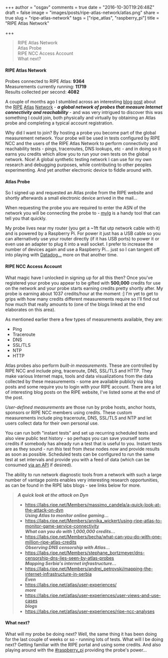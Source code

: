 +++
author = "osgav"
comments = true
date = "2016-10-30T19:26:48Z"
draft = false
image = "images/posts/ripe-atlas-network/atlas.png"
share = true
slug = "ripe-atlas-network"
tags = ["ripe_atlas", "raspberry_pi"]
title = "RIPE Atlas Network"

+++

> RIPE Atlas Network<br />
> Atlas Probe<br />
> RIPE NCC Access Account<br />
> What next?<br />


#### RIPE Atlas Network

Probes connected to RIPE Atlas: **9364**<br />
Measurements currently running: **11719**<br />
Results collected per second: **4082**<br />

A couple of months ago I stumbled across an interesting [blog](https://blog.webernetz.net/2016/06/02/ripe-atlas-measurements/) [post](https://blog.webernetz.net/2016/06/07/ripe-atlas-probe-stats/) about the [RIPE](https://atlas.ripe.net/) [Atlas](https://atlas.ripe.net/about/) [Network](https://atlas.ripe.net/campaigns/8a5cceb1-bf51-49b6-a72b-a005a05dcafe/) - ***a global network of probes that measure Internet connectivity and reachability*** - and was very intrigued to discover this was something I could join, both physically and virtually by obtaining an Atlas probe and completing a typical account registration.

Why did I want to join? By hosting a probe you become part of the global measurement network. Your probe will be used in tests configured by RIPE NCC and the users of the RIPE Atlas Network to perform connectivity and reachability tests - pings, traceroutes, DNS lookups, etc - and in doing so it earns you credits which allow you to run your own tests on the global network. Nice! A global synthetic testing network I can use for my own research and debugging purposes, while contributing to other peoples experimenting. And yet another electronic device to fiddle around with.




#### Atlas Probe

So I signed up and requested an Atlas probe from the RIPE website and shortly afterwards a small electronic device arrived in the mail...

When requesting the probe you are required to enter the ASN of the network you will be connecting the probe to - [mylg](https://github.com/mehrdadrad/mylg) is a handy tool that can tell you that quickly. 

My probe lives near my router (you get a ~1ft flat utp network cable with it) and is powered by a Raspberry Pi. For power it just has a USB cable so you can alternatively use your router directly (if it has USB ports) to power it or even use an adapter to plug it into a wall socket. I prefer to increase the number of devices again and use a Raspberry Pi... just so I can tangent off into playing with [Datadog...](https://kvaes.wordpress.com/2015/12/29/datadog-on-raspberry-pi/) more on that another time.


#### RIPE NCC Access Account

What magic have I unlocked in signing up for all this then? Once you've registered your probe you appear to be gifted with **500,000** credits for use on the network and your probe starts earning credits pretty shortly after. My probe is earning about 1037 credits/hour at the moment :] I'm yet to get to grips with how many credits different measurements require so I'll find out how much that really amounts to (one of the blogs linked at the end elaborates on this area).

As mentioned earlier there a few types of measurements available, they are:

- Ping
- Traceroute
- DNS
- SSL/TLS
- NTP
- HTTP

Atlas probes also perform *built-in measurements*. These are controlled by RIPE NCC and include ping, traceroute, DNS, SSL/TLS and HTTP. They make various Internet maps, tools and data visualizations from the data collected by these measurements - some are available publicly via blog posts and some require you to login with your RIPE account. There are a lot of interesting blog posts on the RIPE website, I've listed some at the end of the post.

*User-defined measurements* are those run by probe hosts, anchor hosts, sponsors or RIPE NCC members using credits. These custom measurements include ping traceroute, DNS, SSL/TLS and NTP and let users collect data for their own personal use.

You can run both "instant tests" and set up recurring scheduled tests and also view public test history - so perhaps you can save yourself some credits if somebody has already run a test that is useful to you. Instant tests are as they sound - run *this* test from *these* nodes *now* and provide results as soon as possible. Scheduled tests can be configured to run the same test at set intervals and provide you with a feed of data (which can be consumed [via an API](https://labs.ripe.net/Members/kistel/ripe-atlas-api-changes) if desired).

The ability to run network diagnostic tools from a network with such a large number of vantage points enables very interesting research opportunities, as can be found in the RIPE labs blogs - see links below for more.

> ***A quick look at the attack on Dyn***<br />
> - https://labs.ripe.net/Members/massimo_candela/a-quick-look-at-the-attack-on-dyn<br />
> ***Using Atlas to monitor online gaming...***<br />
> - https://labs.ripe.net/Members/annika_wickert/using-ripe-atlas-to-monitor-game-service-connectivity<br />
> ***What can you do with 1,000,000 credits...***<br />
> - https://labs.ripe.net/Members/becha/what-can-you-do-with-one-million-ripe-atlas-credits<br />
> ***Observing DNS censorship with Atlas...***<br />
> - https://labs.ripe.net/Members/stephane_bortzmeyer/dns-censorship-dns-lies-seen-by-atlas-probes<br />
> ***Mapping Serbia's internet infrastructure...***<br />
> - https://labs.ripe.net/Members/andrej_petrovski/mapping-the-internet-infrastructure-in-serbia<br />
> ***Even***<br />
> - https://labs.ripe.net/atlas/user-experiences/<br />
> ***more***<br />
> - https://labs.ripe.net/atlas/user-experiences/user-views-and-use-cases<br />
> ***blogs***<br />
> - https://labs.ripe.net/atlas/user-experiences/ripe-ncc-analyses<br />

#### What next?

What will my probe be doing next? Well, the same thing it has been doing for the last couple of weeks or so - running lots of tests. What will I be doing next? Getting familiar with the RIPE portal and using some credits. And also playing around with the [#raspberry_pi](/tags/raspberry_pi.html) providing the probe's power...
